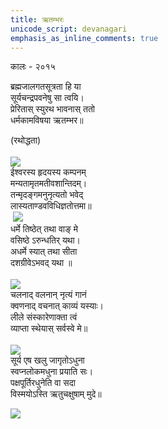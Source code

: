 ```yaml
---
title: ऋतम्भरः
unicode_script: devanagari
emphasis_as_inline_comments: true
---
```


कालः \- २०१५  
    
ब्रह्मजालगतसूत्रता हि या  
सूर्यचन्द्रपवनेषु सा त्वयि।  
प्रेरितास् स्युरथ भावनास् ततो  
धर्मकामविषया ऋतम्भर॥  
  
(रथोद्धता)  
   
[![](http://i.imgur.com/LOF1Lo1.jpg)](http://i.imgur.com/LOF1Lo1.jpg)  
ईश्वरस्य हृदयस्य कम्पनम्  
मन्यतामृतमतीवशान्तिदम्।  
तन्मृदङ्गमनुनृत्यतो भवेद्  
लास्यताण्डवविधिज्ञतोत्तमा॥  
 [![](http://i.imgur.com/DKbCuw5.png)](http://i.imgur.com/DKbCuw5.png)  
धर्मे तिष्ठेत् तथा वाङ् मे  
वसिष्ठे ऽरुन्धतिर् यथा।  
अधर्मे स्यात् तथा सीता  
दशग्रीवेऽभवद् यथा ॥  
   
[![](http://i.imgur.com/vAdREIR.jpg)](http://i.imgur.com/vAdREIR.jpg)  
चलनाद् वलनान् नृत्यं गानं  
क्वणनाद् वचनात् काव्यं यस्याः।  
लीले संस्कारेणाक्ता त्वं  
व्याप्ता स्थेयास् सर्वस्वे मे॥  
   
[![](http://i.imgur.com/3cld8L9.jpg)](http://i.imgur.com/3cld8L9.jpg)  
सूर्य एष खलु जागृतोऽधुना  
स्वप्नलोकमधुना प्रयाति सः।  
पक्षपूर्तिरधुनेति वा सदा  
विस्मयोऽस्ति ऋतुचक्षुषाम् मुदे॥    

[![](http://i.imgsafe.org/80e1fcff82.jpg)](http://i.imgsafe.org/80e1fcff82.jpg)  
